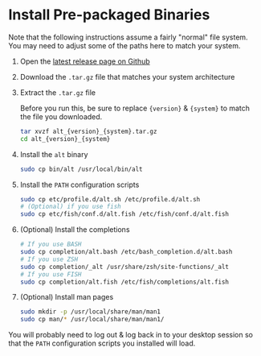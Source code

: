 # Install Pre-packaged Binaries

Note that the following instructions assume a fairly "normal" file system.
You may need to adjust some of the paths here to match your system.

1.  Open the [latest release page on Github][latest-release]
1.  Download the `.tar.gz` file that matches your system architecture
1.  Extract the `.tar.gz` file

    Before you run this, be sure to replace `{version}` & `{system}` to match
    the file you downloaded.

    ```sh
    tar xvzf alt_{version}_{system}.tar.gz
    cd alt_{version}_{system}
    ```

1.  Install the `alt` binary

    ```sh
    sudo cp bin/alt /usr/local/bin/alt
    ```

1.  Install the `PATH` configuration scripts

    ```sh
    sudo cp etc/profile.d/alt.sh /etc/profile.d/alt.sh
    # (Optional) if you use fish
    sudo cp etc/fish/conf.d/alt.fish /etc/fish/conf.d/alt.fish
    ```

1.  (Optional) Install the completions

    ```sh
    # If you use BASH
    sudo cp completion/alt.bash /etc/bash_completion.d/alt.bash
    # If you use ZSH
    sudo cp completion/_alt /usr/share/zsh/site-functions/_alt
    # If you use FISH
    sudo cp completion/alt.fish /etc/fish/completions/alt.fish
    ```

1.  (Optional) Install man pages

    ```sh
    sudo mkdir -p /usr/local/share/man/man1
    sudo cp man/* /usr/local/share/man/man1/
    ```

You will probably need to log out & log back in to your desktop session so that
the `PATH` configuration scripts you installed will load.

[latest-release]: https://github.com/dotboris/alt/releases/latest
